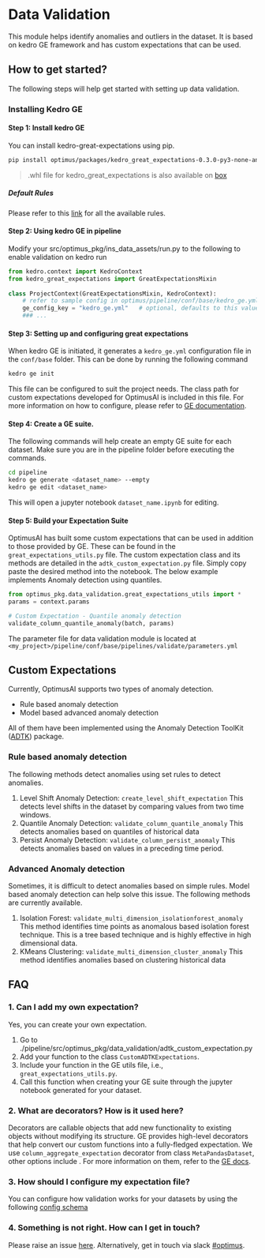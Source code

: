 # Data Validation
This module helps identify anomalies and outliers in the dataset. It is based on kedro GE framework and has custom expectations that can be used.
## How to get started?
The following steps will help get started with setting up data validation.
### Installing Kedro GE
#### Step 1: Install kedro GE
You can install kedro-great-expectations using pip. 
```bash
pip install optimus/packages/kedro_great_expectations-0.3.0-py3-none-any.whl
```
> .whl file for kedro_great_expectations is also available on [box](https://mckinsey.box.com/v/kedro-great-expectations)

##### Default Rules
Please refer to this [link](https://docs.greatexpectations.io/en/v0.4.4/glossary.html) for all the available rules.
#### Step 2: Using kedro GE in pipeline
Modify your src/optimus_pkg/ins_data_assets/run.py to the following to enable validation on kedro run
```python
from kedro.context import KedroContext
from kedro_great_expectations import GreatExpectationsMixin
 
class ProjectContext(GreatExpectationsMixin, KedroContext):
    # refer to sample config in optimus/pipeline/conf/base/kedro_ge.yml
    ge_config_key = "kedro_ge.yml"   # optional, defaults to this value
    ### ...
```
#### Step 3: Setting up and configuring great expectations
When kedro GE is initiated, it generates a `kedro_ge.yml` configuration file  in the `conf/base` folder. This can be done by running the following command
```bash
kedro ge init
```
This file can be configured to suit the project needs. The class path for custom expectations developed for OptimusAI is included in this file.
For more information on how to configure, please refer to [GE documentation](https://one.quantumblack.com/docs/alchemy/kedro_great_expectations/03_user_guide/01_configuration.html).

#### Step 4: Create a GE suite.
The following commands will help create an empty GE suite for each dataset. Make sure you are in the pipeline folder before executing the commands.
 
``` bash
cd pipeline
kedro ge generate <dataset_name> --empty
kedro ge edit <dataset_name>
``` 

This will open a jupyter notebook `dataset_name.ipynb` for editing.
 
#### **Step 5: Build your Expectation Suite**
OptimusAI has built some custom expectations that can be used in addition to those provided by GE. These can be found in the `great_expectations_utils.py` file. The custom expectation class and its methods are detailed in the `adtk_custom_expectation.py` file.
Simply copy paste the desired method into the notebook. The below example implements Anomaly detection using quantiles.

``` python
from optimus_pkg.data_validation.great_expectations_utils import *
params = context.params

# Custom Expectation - Quantile anomaly detection
validate_column_quantile_anomaly(batch, params)
```
The parameter file for data validation module is located at `<my_project>/pipeline/conf/base/pipelines/validate/parameters.yml`

## Custom Expectations
Currently, OptimusAI supports two types of anomaly detection. 
- Rule based anomaly detection
- Model based advanced anomaly detection

All of them have been implemented using the Anomaly Detection ToolKit ([ADTK](https://adtk.readthedocs.io/en/stable/index.html)) package.

### Rule based anomaly detection
The following methods detect anomalies using set rules to detect anomalies.
1. Level Shift Anomaly Detection: `create_level_shift_expectation`
This detects level shifts in the dataset by comparing values from two time windows.
2. Quantile Anomaly Detection: `validate_column_quantile_anomaly`
This detects anomalies based on quantiles of historical data
3. Persist Anomaly Detection: `validate_column_persist_anomaly`
This detects anomalies based on values in a preceding time period.

### Advanced Anomaly detection 
Sometimes, it is difficult to detect anomalies based on simple rules. Model based anomaly detection can help solve this issue. The following methods are currently available. 
1. Isolation Forest: `validate_multi_dimension_isolationforest_anomaly`
This method identifies time points as anomalous based isolation forest technique. This is a tree based technique and is highly effective in high dimensional data. 
2. KMeans Clustering: `validate_multi_dimension_cluster_anomaly`
This method identifies anomalies based on clustering historical data

## FAQ
### 1. Can I add my own expectation?
Yes, you can create your own expectation. 
1. Go to ./pipeline/src/optimus_pkg/data_validation/adtk_custom_expectation.py
2. Add your function to the class `CustomADTKExpectations`.
3. Include your function in the GE utils file, i.e., `great_expectations_utils.py`. 
4. Call this function when creating your GE suite through the jupyter notebook generated for your dataset.

### 2. What are decorators? How is it used here?
Decorators are callable objects that add new functionality to existing objects without modifying its structure. GE provides high-level decorators that help convert our custom functions into a fully-fledged expectation.
We use `column_aggregate_expectation` decorator from class `MetaPandasDataset`, other options include . For more information on them, refer to the [GE docs](https://docs.greatexpectations.io/en/latest/autoapi/great_expectations/dataset/index.html#great_expectations.dataset.MetaPandasDataset). 

### 3. How should I configure my expectation file?
You can configure how validation works for your datasets by using the following [config schema](https://one.quantumblack.com/docs/alchemy/kedro_great_expectations/03_user_guide/01_configuration.html)

### 4. Something is not right. How can I get in touch?
Please raise an issue [here](https://git.mckinsey-solutions.com/opm/optimus/issues/new/choose). Alternatively, get in touch via slack [#optimus](https://mckinsey-client-cap.slack.com/archives/C9S1RM6SX).